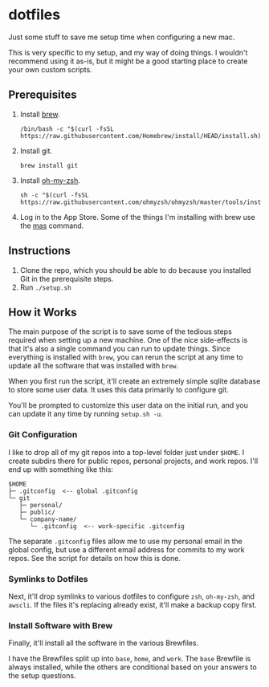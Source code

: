 # dotfiles

Just some stuff to save me setup time when configuring a new mac.

This is very specific to my setup, and my way of doing things. I wouldn't recommend using it as-is, but it might be a good starting place to create your own custom scripts.

## Prerequisites

1. Install [brew](https://brew.sh).
    ```
    /bin/bash -c "$(curl -fsSL https://raw.githubusercontent.com/Homebrew/install/HEAD/install.sh)"
    ```
1. Install git.
    ```
    brew install git
    ```
1. Install [oh-my-zsh](http://ohmyz.sh).
    ```
    sh -c "$(curl -fsSL https://raw.githubusercontent.com/ohmyzsh/ohmyzsh/master/tools/install.sh)"
    ```
1. Log in to the App Store. Some of the things I'm installing with brew use the [mas](https://formulae.brew.sh/formula/mas) command.

## Instructions

1. Clone the repo, which you should be able to do because you installed Git in the prerequisite steps.
2. Run `./setup.sh`

## How it Works

The main purpose of the script is to save some of the tedious steps required when setting up a new machine. One of the nice side-effects is that it's also a single command you can run to update things. Since everything is installed with `brew`, you can rerun the script at any time to update all the software that was installed with `brew`.

When you first run the script, it'll create an extremely simple sqlite database to store some user data. It uses this data primarily to configure git.

You'll be prompted to customize this user data on the initial run, and you can update it any time by running `setup.sh -u`.

### Git Configuration

I like to drop all of my git repos into a top-level folder just under `$HOME`. I create subdirs there for public repos, personal projects, and work repos. I'll end up with something like this:

```
$HOME
├─ .gitconfig  <-- global .gitconfig
└─ git
   ├─ personal/
   ├─ public/
   └─ company-name/
      └─ .gitconfig  <-- work-specific .gitconfig
```

The separate `.gitconfig` files allow me to use my personal email in the global config, but use a different email address for commits to my work repos. See the script for details on how this is done.

### Symlinks to Dotfiles

Next, it'll drop symlinks to various dotfiles to configure `zsh`, `oh-my-zsh`, and `awscli`. If the files it's replacing already exist, it'll make a backup copy first.

### Install Software with Brew

Finally, it'll install all the software in the various Brewfiles.

I have the Brewfiles split up into `base`, `home`, and `work`. The `base` Brewfile is always installed, while the others are conditional based on your answers to the setup questions.
